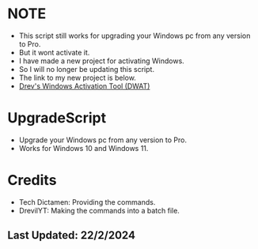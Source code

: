 # NOTE
- This script still works for upgrading your Windows pc from any version to Pro.
- But it wont activate it.
- I have made a new project for activating Windows.
- So I will no longer be updating this script.
- The link to my new project is below.
- [Drev's Windows Activation Tool (DWAT)](https://github.com/drevilyt/activationscript)

# UpgradeScript
- Upgrade your Windows pc from any version to Pro.
- Works for Windows 10 and Windows 11.

# Credits
- Tech Dictamen: Providing the commands.
- DrevilYT: Making the commands into a batch file.

## Last Updated: 22/2/2024

